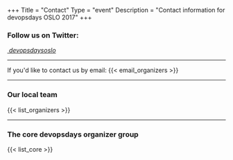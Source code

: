 +++
Title = "Contact"
Type = "event"
Description = "Contact information for devopsdays OSLO 2017"
+++

<div class = "card" style="max-width: 600px;padding-left:0px;padding-right:0px">
  <h3 class = "card-header">Follow us on Twitter:</h3>
  <div class = "card-block">
    <a href="http://twitter.com/devopsdaysoslo" class="card-link"><i class="fa fa-twitter fa-2x" aria-hidden="true">&nbsp;devopsdaysoslo</i></a>
    <p class = "card-text">
    <hr>
    If you'd like to contact us by email: {{< email_organizers >}}
    </p>
  </div>
</div>
<hr>
<h3>Our local team</h3>

{{< list_organizers >}}
<hr>
<h3>The core devopsdays organizer group</h3>

{{< list_core >}}
